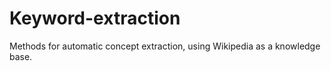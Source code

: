 # Keyword-extraction

 Methods for automatic concept extraction, using Wikipedia as a knowledge base.
